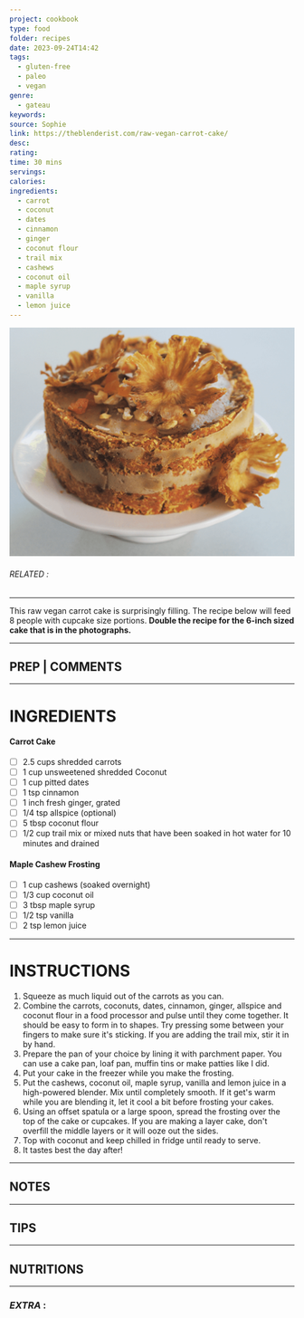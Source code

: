 ```yaml
---
project: cookbook
type: food
folder: recipes
date: 2023-09-24T14:42
tags:
  - gluten-free
  - paleo
  - vegan
genre:
  - gateau
keywords: 
source: Sophie
link: https://theblenderist.com/raw-vegan-carrot-cake/
desc: 
rating: 
time: 30 mins
servings: 
calories: 
ingredients:
  - carrot
  - coconut
  - dates
  - cinnamon
  - ginger
  - coconut flour
  - trail mix
  - cashews
  - coconut oil
  - maple syrup
  - vanilla
  - lemon juice
---
```


![IMAGE](image_308.png)

###### *RELATED* : 
---
This raw vegan carrot cake is surprisingly filling. The recipe below will feed 8 people with cupcake size portions. **Double the recipe for the 6-inch sized cake that is in the photographs.**

---
## PREP | COMMENTS



---
# INGREDIENTS

#### **Carrot Cake**

- [ ] 2.5 cups shredded carrots
- [ ] 1 cup unsweetened shredded Coconut
- [ ] 1 cup pitted dates
- [ ] 1 tsp cinnamon
- [ ] 1 inch fresh ginger, grated
- [ ] 1/4 tsp allspice (optional)
- [ ] 5 tbsp coconut flour
- [ ] 1/2 cup trail mix or mixed nuts that have been soaked in hot water for 10 minutes and drained

#### **Maple Cashew Frosting**

 - [ ] 1 cup cashews (soaked overnight)
 - [ ] 1/3 cup coconut oil
 - [ ] 3 tbsp maple syrup
 - [ ] 1/2 tsp vanilla
 - [ ] 2 tsp lemon juice

---
# INSTRUCTIONS

1. Squeeze as much liquid out of the carrots as you can.
2. Combine the carrots, coconuts, dates, cinnamon, ginger, allspice and coconut flour in a food processor and pulse until they come together. It should be easy to form in to shapes. Try pressing some between your fingers to make sure it's sticking. If you are adding the trail mix, stir it in by hand.
3. Prepare the pan of your choice by lining it with parchment paper. You can use a cake pan, loaf pan, muffin tins or make patties like I did.
4. Put your cake in the freezer while you make the frosting.
5. Put the cashews, coconut oil, maple syrup, vanilla and lemon juice in a high-powered blender. Mix until completely smooth. If it get's warm while you are blending it, let it cool a bit before frosting your cakes.
6. Using an offset spatula or a large spoon, spread the frosting over the top of the cake or cupcakes. If you are making a layer cake, don't overfill the middle layers or it will ooze out the sides.
7. Top with coconut and keep chilled in fridge until ready to serve.
8. It tastes best the day after!

---
## NOTES



---
## TIPS



---
## NUTRITIONS



---
### *EXTRA* :



